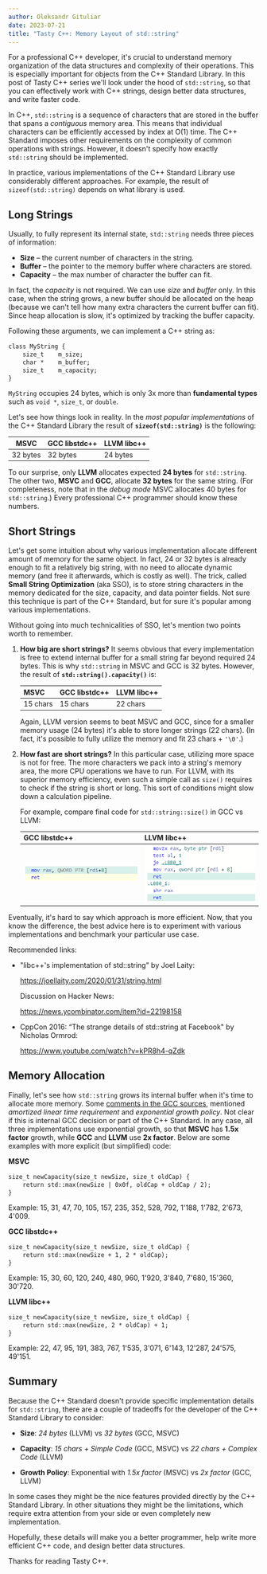 ```yaml
---
author: Oleksandr Gituliar
date: 2023-07-21
title: "Tasty C++: Memory Layout of std::string"
---
```


For a professional C++ developer, it's crucial to understand memory organization of the data
structures and complexity of their operations. This is especially important for objects from the C++
Standard Library. In this post of Tasty C++ series we'll look under the hood of `std::string`, so
that you can effectively work with C++ strings, design better data structures, and write faster
code.

In C++, `std::string` is a sequence of characters that are stored in the buffer that spans a
_contiguous_ memory area. This means that individual characters can be efficiently accessed by index
at O(1) time. The C++ Standard imposes other requirements on the complexity of common operations
with strings. However, it doesn't specify how exactly `std::string` should be implemented.

In practice, various implementations of the C++ Standard Library use considerably different
approaches. For example, the result of `sizeof(std::string)` depends on what library is used.

## Long Strings

Usually, to fully represent its internal state, `std::string` needs three pieces of information:

- **Size** – the current number of characters in the string.
- **Buffer** – the pointer to the memory buffer where characters are stored.
- **Capacity** – the max number of character the buffer can fit.

In fact, the _capacity_ is not required. We can use _size_ and _buffer_ only. In this case, when the
string grows, a new buffer should be allocated on the heap (because we can't tell how many extra
characters the current buffer can fit). Since heap allocation is slow, it's optimized by tracking
the buffer capacity.

Following these arguments, we can implement a C++ string as:

```
class MyString {
    size_t    m_size;
    char *    m_buffer;
    size_t    m_capacity;
}
```

`MyString` occupies 24 bytes, which is only 3x more than **fundamental types** such as `void *`,
`size_t`, or `double`.

Let's see how things look in reality. In the _most popular implementations_ of the C++ Standard
Library the result of **`sizeof(std::string)`** is the following:

| MSVC     | GCC libstdc++ | LLVM libc++ |
| -------- | ------------- | ----------- |
| 32 bytes | 32 bytes      | 24 bytes    |

To our surprise, only **LLVM** allocates expected **24 bytes** for `std::string`. The other two,
**MSVC** and **GCC**, allocate **32 bytes** for the same string. (For completeness, note that in the
_debug mode_ MSVC allocates 40 bytes for `std::string`.) Every professional C++ programmer should
know these numbers.

## Short Strings

Let's get some intuition about why various implementation allocate different amount of memory for
the same object. In fact, 24 or 32 bytes is already enough to fit a relatively big string, with no
need to allocate dynamic memory (and free it afterwards, which is costly as well). The trick, called
**Small String Optimization** (aka SSO), is to store string characters in the memory dedicated for
the size, capacity, and data pointer fields. Not sure this technique is part of the C++ Standard,
but for sure it's popular among various implementations.

Without going into much technicalities of SSO, let's mention two points worth to remember.

1. **How big are short strings?** It seems obvious that every implementation is free to extend
   internal buffer for a small string far beyond required 24 bytes. This is why `std::string` in
   MSVC and GCC is 32 bytes. However, the result of **`std::string().capacity()`** is:
   <p><p>

   | MSVC     | GCC libstdc++ | LLVM libc++ |
   | -------- | ------------- | ----------- |
   | 15 chars | 15 chars      | 22 chars    |

   Again, LLVM version seems to beat MSVC and GCC, since for a smaller memory usage (24 bytes) it's
   able to store longer strings (22 chars). (In fact, it's possible to fully utilize the memory and
   fit 23 chars + `'\0'`.)

2. **How fast are short strings?** In this particular case, utilizing more space is not for
   free. The more characters we pack into a string's memory area, the more CPU operations we have to
   run. For LLVM, with its superior memory efficiency, even such a simple call as `size()` requires
   to check if the string is short or long. This sort of conditions might slow down a calculation
   pipeline.

   For example, compare final code for `std::string::size()` in GCC vs LLVM:
   <p><p>

   | GCC libstdc++                         | LLVM libc++                            |
   | ------------------------------------- | -------------------------------------- |
   | <img src="/img/string-size-gcc.png"/> | <img src="/img/string-size-llvm.png"/> |

Eventually, it's hard to say which approach is more efficient. Now, that you know the difference,
the best advice here is to experiment with various implementations and benchmark your particular use
case.

Recommended links:

- "libc++'s implementation of std::string" by Joel Laity:

  https://joellaity.com/2020/01/31/string.html

  Discussion on Hacker News:

  https://news.ycombinator.com/item?id=22198158

- CppCon 2016: “The strange details of std::string at Facebook" by Nicholas Ormrod:

  https://www.youtube.com/watch?v=kPR8h4-qZdk

## Memory Allocation

Finally, let's see how `std::string` grows its internal buffer when it's time to allocate more
memory. Some [comments in the GCC
sources](https://github.com/gcc-mirror/gcc/blob/master/libstdc%2B%2B-v3/include/bits/basic_string.tcc#L142),
mentioned _amortized linear time requirement_ and _exponential growth policy_. Not clear if this is
internal GCC decision or part of the C++ Standard. In any case, all three implementations use
exponential growth, so that **MSVC** has **1.5x factor** growth, while **GCC** and **LLVM** use **2x
factor**. Below are some examples with more explicit (but simplified) code:

**MSVC**

```
size_t newCapacity(size_t newSize, size_t oldCap) {
    return std::max(newSize | 0x0f, oldCap + oldCap / 2);
}
```

Example: 15, 31, 47, 70, 105, 157, 235, 352, 528, 792, 1'188, 1'782, 2'673, 4'009.

**GCC libstdc++**

```
size_t newCapacity(size_t newSize, size_t oldCap) {
    return std::max(newSize + 1, 2 * oldCap);
}
```

Example: 15, 30, 60, 120, 240, 480, 960, 1'920, 3'840, 7'680, 15'360, 30'720.

**LLVM libc++**

```
size_t newCapacity(size_t newSize, size_t oldCap) {
    return std::max(newSize, 2 * oldCap) + 1;
}
```

Example: 22, 47, 95, 191, 383, 767, 1'535, 3'071, 6'143, 12'287, 24'575, 49'151.

## Summary

Because the C++ Standard doesn't provide specific implementation details for `std::string`, there
are a couple of tradeoffs for the developer of the C++ Standard Library to consider:

- **Size**: _24 bytes_ (LLVM) vs _32 bytes_ (GCC, MSVC)

- **Capacity**: _15 chars + Simple Code_ (GCC, MSVC) vs _22 chars + Complex Code_ (LLVM)

- **Growth Policy**: Exponential with _1.5x factor_ (MSVC) vs _2x factor_ (GCC, LLVM)

In some cases they might be the nice features provided directly by the C++ Standard Library. In
other situations they might be the limitations, which require extra attention from your side or even
completely new implementation.

Hopefully, these details will make you a better programmer, help write more efficient C++ code, and
design better data structures.

Thanks for reading Tasty C++.
